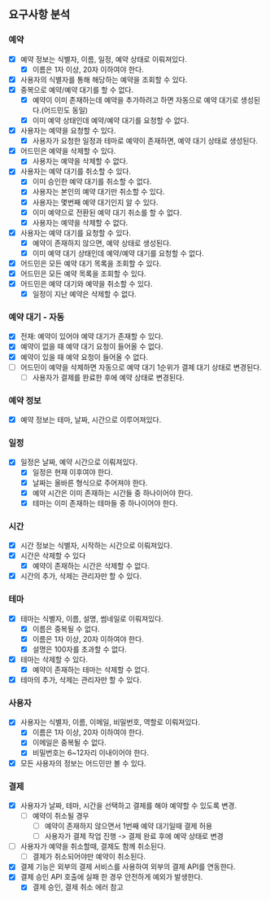 ## 요구사항 분석

### 예약
- [x] 예약 정보는 식별자, 이름, 일정, 예약 상태로 이뤄져있다.
    - [x] 이름은 1자 이상, 20자 이하여야 한다.
- [x] 사용자의 식별자를 통해 해당하는 예약을 조회할 수 있다.
- [x] 중복으로 예약/예약 대기를 할 수 없다.
  - [x] 예약이 이미 존재하는데 예약을 추가하려고 하면 자동으로 예약 대기로 생성된다.(어드민도 동일)
  - [x] 이미 예약 상태인데 예약/예약 대기를 요청할 수 없다.
- [x] 사용자는 예약을 요청할 수 있다.
  - [x] 사용자가 요청한 일정과 테마로 예약이 존재하면, 예약 대기 상태로 생성된다.
- [x] 어드민은 예약을 삭제할 수 있다.
  - [x] 사용자는 예약을 삭제할 수 없다.
- [x] 사용자는 예약 대기를 취소할 수 있다.
  - [x] 이미 승인한 예약 대기를 취소할 수 없다.
  - [x] 사용자는 본인의 예약 대기만 취소할 수 있다.
  - [x] 사용자는 몇번째 예약 대기인지 알 수 있다.
  - [x] 이미 예약으로 전환된 예약 대기 취소를 할 수 없다.
  - [x] 사용자는 예약을 삭제할 수 없다.
- [x] 사용자는 예약 대기를 요청할 수 있다.
  - [x] 예약이 존재하지 않으면, 예약 상태로 생성된다.
  - [x] 이미 예약 대기 상태인데 예약/예약 대기를 요청할 수 없다.
- [x] 어드민은 모든 예약 대기 목록을 조회할 수 있다.
- [x] 어드민은 모든 예약 목록을 조회할 수 있다.
- [x] 어드민은 예약 대기와 예약을 취소할 수 있다.
  - [x] 일정이 지난 예약은 삭제할 수 없다.

### 예약 대기 - 자동
- [x] 전재: 예약이 있어야 예약 대기가 존재할 수 있다.
- [x] 예약이 없을 때 예약 대기 요청이 들어올 수 없다.
- [x] 예약이 있을 때 예약 요청이 들어올 수 없다.
- [ ] 어드민이 예약을 삭제하면 자동으로 예약 대기 1순위가 결제 대기 상태로 변경된다.
  - [ ] 사용자가 결제를 완료한 후에 예약 상태로 변경된다.

### 예약 정보
- [x] 예약 정보는 테마, 날짜, 시간으로 이루어져있다.

### 일정
- [x] 일정은 날짜, 예약 시간으로 이뤄져있다.
    - [x] 일정은 현재 이후여야 한다.
    - [x] 날짜는 올바른 형식으로 주어져야 한다.
    - [x] 예약 시간은 이미 존재하는 시간들 중 하나이어야 한다.
    - [x] 테마는 이미 존재하는 테마들 중 하나이어야 한다.

### 시간
- [x] 시간 정보는 식별자, 시작하는 시간으로 이뤄져있다.
- [x] 시간은 삭제할 수 있다
  - [x] 예약이 존재하는 시간은 삭제할 수 없다.
- [x] 시간의 추가, 삭제는 관리자만 할 수 있다.

### 테마
- [x] 테마는 식별자, 이름, 설명, 썸네일로 이뤄져있다.
    - [x] 이름은 중복될 수 없다.
    - [x] 이름은 1자 이상, 20자 이하여야 한다.
    - [x] 설명은 100자를 초과할 수 없다.
- [x] 테마는 삭제할 수 있다.
  - [x] 예약이 존재하는 테마는 삭제할 수 없다.
- [x] 테마의 추가, 삭제는 관리자만 할 수 있다.

### 사용자
- [x] 사용자는 식별자, 이름, 이메일, 비밀번호, 역할로 이뤄져있다.
    - [x] 이름은 1자 이상, 20자 이하여야 한다.
    - [x] 이메일은 중복될 수 없다.
    - [x] 비밀번호는 6~12자리 이내이어야 한다.
- [x] 모든 사용자의 정보는 어드민만 볼 수 있다.

### 결제
- [x] 사용자가 날짜, 테마, 시간을 선택하고 결제를 해야 예약할 수 있도록 변경.
  - [ ] 예약이 취소될 경우
    - [ ] 예약이 존재하지 않으면서 1번째 예약 대기일때 결제 허용
    - [ ] 사용자가 결제 작업 진행 -> 결제 완료 후에 예약 상태로 변경
- [ ] 사용자가 예약을 취소할때, 결제도 함께 취소된다.
  - [ ] 결제가 취소되어야만 예약이 취소된다.
- [x] 결제 기능은 외부의 결제 서비스를 사용하여 외부의 결제 API를 연동한다.
- [x] 결제 승인 API 호출에 실패 한 경우 안전하게 예외가 발생한다.
  - [x] 결제 승인, 결제 취소 에러 참고
